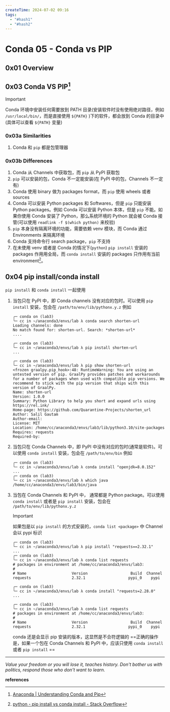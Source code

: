 ```yaml
---
createTime: 2024-07-02 09:16
tags:
  - "#hash1"
  - "#hash2"
---
```


# Conda 05 - Conda vs PIP

## 0x01 Overview

## 0x03 Conda VS PIP[^1]

> [!important]
> Conda 环境中安装任何需要放到 PATH 目录(安装软件时没有使用绝对路径，例如 `/usr/local/bin/`，而是直接使用 `${PATH}` )下的软件，都会放到 Conda 的目录中(具体可以查看 `${PATH}` 变量)

### 0x03a Similarities 

1. Conda 和 `pip` 都是包管理器

### 0x03b Differences

1. Conda 从 Channels 中获取包，而 `pip` 从 PyPI 获取包
2. `pip` 可以安装的包，Conda 不一定能安装(在 PyPI 中的包，Channels 不一定有)
3. Conda 使用 binary 做为 packages format，而 `pip` 使用 wheels 或者 sources
4. Conda 可以安装 Python packages 和 Softwares，但是 `pip`  只能安装 Python packages。例如 Conda 可以安装 Python 本体，但是 `pip` 不能。如果你使用 Conda 安装了 Python，那么系统环境的 Python 就会被 Conda 接管(可以使用 `readlink -f $(which python)` 来校验)
5. `pip` 本身没有隔离环境的功能，需要依赖 venv 模块，而 Conda 通过 Environments 来隔离环境
6. Conda 支持命令行 search package，`pip` 不支持
7. 在未使用 venv 或者是 Conda 的情况下(`python`) `pip install` 安装的 packages 作用用全局，而 `conda install` 安装的 packages 只作用有当前 environment[^2]。

## 0x04 pip install/conda install

`pip install` 和 `conda install` 一起使用

1. 当包只在 PyPI 中，即 Conda channels 没有对应的包时。可以使用 `pip install` 安装，包会在 `/path/to/env/lib/pythonx.y.z`
    例如
    
    ```shell
    ╭─ conda on (lab3)
    ╰─ cc in ~/anaconda3/envs/lab λ conda search shorten-url
    Loading channels: done
    No match found for: shorten-url. Search: *shorten-url*
    ....
     
    ╭─ conda on (lab3)
    ╰─ cc in ~/anaconda3/envs/lab λ pip install shorten-url
    ...
    
    ╭─ conda on (lab3)
    ╰─ cc in ~/anaconda3/envs/lab λ pip show shorten-url
    <frozen graalpy.pip_hook>:48: RuntimeWarning: You are using an untested version of pip. GraalPy provides patches and workarounds for a number of packages when used with compatible pip versions. We recommend to stick with the pip version that ships with this version of GraalPy.
    Name: shorten-url
    Version: 1.0.0
    Summary: Python Library to help you short and expand urls using https://rel.ink/
    Home-page: https://github.com/Quarantine-Projects/shorten_url
    Author: Salil Gautam
    Author-email:
    License: MIT
    Location: /home/cc/anaconda3/envs/lab3/lib/python3.10/site-packages
    Requires: requests
    Required-by:
    ```
2. 当包只在 Conda Channels 中，即 PyPI 中没有对应的包时(通常是软件)。可以使用 `conda install` 安装，包会在 `/path/to/env/bin`
    例如
    
    ```shell
    ╭─ conda on (lab3)
    ╰─ cc in ~/anaconda3/envs/lab λ conda install "openjdk=8.0.152"
    ...
    ╭─ conda on (lab3)
    ╰─ cc in ~/anaconda3/envs/lab λ which java
    /home/cc/anaconda3/envs/lab3/bin/java
    ```

3. 当包在 Conda Channels 和 PyPI 中， 通常都是 Python package。可以使用 `conda install` 或者是 `pip install` 安装，包会在 `/path/to/env/lib/pythonx.y.z`

   > [!important]
   >
   > 如果包是以 `pip install` 的方式安装的，`conda list <package>` 中 Channel 会以 pypi 标识

   ```shell
   ╭─ conda on (lab3)
   ╰─ cc in ~/anaconda3/envs/lab λ pip install "requests==2.32.1"
   ...
   ╭─ conda on (lab3)
   ╰─ cc in ~/anaconda3/envs/lab λ conda list requests
   # packages in environment at /home/cc/anaconda3/envs/lab3:
   #
   # Name                    Version                   Build  Channel
   requests                  2.32.1                   pypi_0    pypi
   
   ╭─ conda on (lab3)
   ╰─ cc in ~/anaconda3/envs/lab λ conda install "requests=2.28.0"
   ...
   
   ╭─ conda on (lab3)
   ╰─ cc in ~/anaconda3/envs/lab λ conda list requests
   # packages in environment at /home/cc/anaconda3/envs/lab3:
   #
   # Name                    Version                   Build  Channel
   requests                  2.32.1                   pypi_0    pypi
   
   ```
   
   conda 还是会显示 pip 安装的版本，这显然是不合符逻辑的
   ==正确的操作是，如果一个包在 Conda Channels 和 PyPI 中，应该只使用 `conda install` 或者 `pip install` ==

---
*Value your freedom or you will lose it, teaches history. Don't bother us with politics, respond those who don't want to learn.*

**references**

[^1]: [Anaconda | Understanding Conda and Pip](https://www.anaconda.com/blog/understanding-conda-and-pip)
[^2]: [python - pip install vs conda install - Stack Overflow](https://stackoverflow.com/questions/65536064/pip-install-vs-conda-install)
